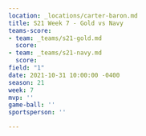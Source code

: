 ```yaml
---
location: _locations/carter-baron.md
title: S21 Week 7 - Gold vs Navy
teams-score:
- team: _teams/s21-gold.md
  score: 
- team: _teams/s21-navy.md
  score: 
field: "1"
date: 2021-10-31 10:00:00 -0400
season: 21
week: 7
mvp: ''
game-ball: ''
sportsperson: ''

---
```

